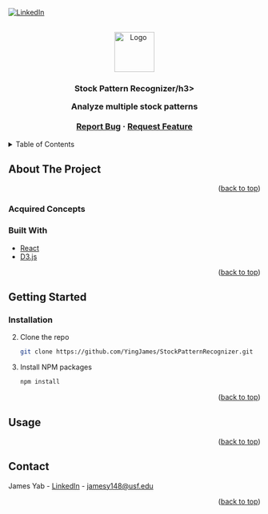 <a name="readme-top"></a>

<!-- PROJECT SHIELDS -->
[![LinkedIn][linkedin-shield]][linkedin-url]

<!-- PROJECT LOGO -->
<br />
<div align="center">
  <a href="https://github.com/othneildrew/Best-README-Template">
    <img src="./src/logo.svg" alt="Logo" width="80" height="80">
  </a>

  <h3 align="center">Stock Pattern Recognizer/h3>

  <p align="center">
    Analyze multiple stock patterns
    <br />
    <br />
    <a href="https://github.com/othneildrew/Best-README-Template/issues">Report Bug</a>
    ·
    <a href="https://github.com/othneildrew/Best-README-Template/issues">Request Feature</a>
  </p>
</div>


<!-- TABLE OF CONTENTS -->
<details>
  <summary>Table of Contents</summary>
  <ol>
    <li>
      <a href="#about-the-project">About The Project</a>
      <ul>
        <li><a href="#acquired-concepts">Acquired Concepts</a></li>
        <li><a href="#built-with">Built With</a></li>
      </ul>
    </li>
    <li>
      <a href="#getting-started">Getting Started</a>
      <ul>
        <li><a href="#installation">Installation</a></li>
      </ul>
    </li>
    <li><a href="#contact">Contact</a></li>
    <li><a href="#acknowledgments">Acknowledgments</a></li>
  </ol>
</details>


<!-- ABOUT THE PROJECT -->
## About The Project

<!-- [![Product Name Screen Shot][product-screenshot]](https://example.com) -->
<!-- ![Screenshot 2023-02-02 231445](https://user-images.githubusercontent.com/21976362/216513477-2bd9a162-329b-43fa-9ea7-6c0a18e5c659.png) -->
<!--

Quickly chat with anyone over the internet with little setup. This project helped me learn TailwindCSS, conditional rendering in React, and the Firebase authentication.
-->
<p align="right">(<a href="#readme-top">back to top</a>)</p>

### Acquired Concepts


### Built With

 * [React][React-url]
 * [D3.js][D3.js-url]

<p align="right">(<a href="#readme-top">back to top</a>)</p>





<!-- GETTING STARTED -->
## Getting Started

### Installation

2. Clone the repo
   ```sh
   git clone https://github.com/YingJames/StockPatternRecognizer.git
   ```
3. Install NPM packages
   ```sh
   npm install
   ```


<p align="right">(<a href="#readme-top">back to top</a>)</p>



<!-- USAGE EXAMPLES -->
## Usage


<p align="right">(<a href="#readme-top">back to top</a>)</p>


<!-- CONTACT -->
## Contact

James Yab - [LinkedIn](https://www.linkedin.com/in/james-yab/) - jamesy148@usf.edu

<p align="right">(<a href="#readme-top">back to top</a>)</p>


<!-- MARKDOWN LINKS & IMAGES -->
<!-- https://www.markdownguide.org/basic-syntax/#reference-style-links -->
[contributors-shield]: https://img.shields.io/github/contributors/YingJames/StockPatternRecognizer.svg?style=for-the-badge
[contributors-url]: https://github.com/YingJames/ZapChat/graphs/contributors
[forks-shield]: https://img.shields.io/github/forks/YingJames/StockPatternRecognizer.svg?style=for-the-badge
[forks-url]: https://github.com/YingJames/ZapChat/network/members
[issues-shield]: https://img.shields.io/github/issues/YingJames/StockPatternRecognizer.svg?style=for-the-badge
[issues-url]: https://github.com/YingJames/StockPatternRecognizer/issues
[linkedin-shield]: https://img.shields.io/badge/-LinkedIn-black.svg?style=for-the-badge&logo=linkedin&colorB=555
[linkedin-url]: https://www.linkedin.com/in/james-yab/
[React.js]: https://img.shields.io/badge/React-20232A?style=for-the-badge&logo=react&logoColor=61DAFB
[React-url]: https://reactjs.org/
[D3.js-url]: https://d3js.org/
[Bootstrap.com]: https://img.shields.io/badge/Bootstrap-563D7C?style=for-the-badge&logo=bootstrap&logoColor=white
[Bootstrap-url]: https://getbootstrap.com
